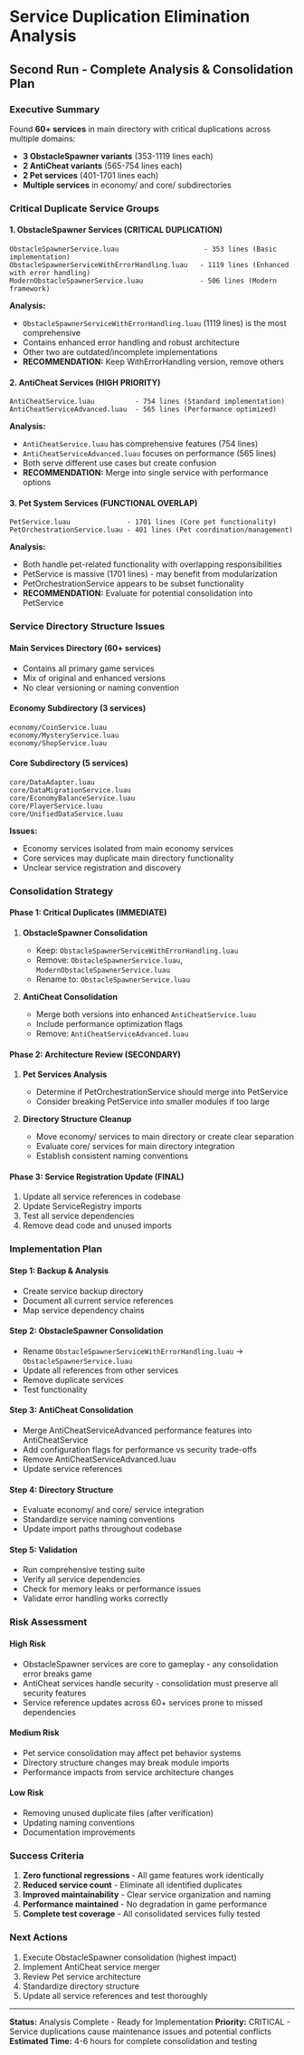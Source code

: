 # Service Duplication Elimination Analysis
## Second Run - Complete Analysis & Consolidation Plan

### Executive Summary
Found **60+ services** in main directory with critical duplications across multiple domains:
- **3 ObstacleSpawner variants** (353-1119 lines each)
- **2 AntiCheat variants** (565-754 lines each) 
- **2 Pet services** (401-1701 lines each)
- **Multiple services** in economy/ and core/ subdirectories

### Critical Duplicate Service Groups

#### 1. ObstacleSpawner Services (CRITICAL DUPLICATION)
```
ObstacleSpawnerService.luau                     - 353 lines (Basic implementation)
ObstacleSpawnerServiceWithErrorHandling.luau   - 1119 lines (Enhanced with error handling)
ModernObstacleSpawnerService.luau              - 506 lines (Modern framework)
```

**Analysis:**
- `ObstacleSpawnerServiceWithErrorHandling.luau` (1119 lines) is the most comprehensive
- Contains enhanced error handling and robust architecture
- Other two are outdated/incomplete implementations
- **RECOMMENDATION:** Keep WithErrorHandling version, remove others

#### 2. AntiCheat Services (HIGH PRIORITY)
```
AntiCheatService.luau          - 754 lines (Standard implementation)
AntiCheatServiceAdvanced.luau  - 565 lines (Performance optimized)
```

**Analysis:**
- `AntiCheatService.luau` has comprehensive features (754 lines)
- `AntiCheatServiceAdvanced.luau` focuses on performance (565 lines)
- Both serve different use cases but create confusion
- **RECOMMENDATION:** Merge into single service with performance options

#### 3. Pet System Services (FUNCTIONAL OVERLAP)
```
PetService.luau              - 1701 lines (Core pet functionality)
PetOrchestrationService.luau - 401 lines (Pet coordination/management)
```

**Analysis:**
- Both handle pet-related functionality with overlapping responsibilities
- PetService is massive (1701 lines) - may benefit from modularization
- PetOrchestrationService appears to be subset functionality
- **RECOMMENDATION:** Evaluate for potential consolidation into PetService

### Service Directory Structure Issues

#### Main Services Directory (60+ services)
- Contains all primary game services
- Mix of original and enhanced versions
- No clear versioning or naming convention

#### Economy Subdirectory (3 services)
```
economy/CoinService.luau
economy/MysteryService.luau  
economy/ShopService.luau
```

#### Core Subdirectory (5 services)
```
core/DataAdapter.luau
core/DataMigrationService.luau
core/EconomyBalanceService.luau
core/PlayerService.luau
core/UnifiedDataService.luau
```

**Issues:**
- Economy services isolated from main economy services
- Core services may duplicate main directory functionality
- Unclear service registration and discovery

### Consolidation Strategy

#### Phase 1: Critical Duplicates (IMMEDIATE)
1. **ObstacleSpawner Consolidation**
   - Keep: `ObstacleSpawnerServiceWithErrorHandling.luau`
   - Remove: `ObstacleSpawnerService.luau`, `ModernObstacleSpawnerService.luau`
   - Rename to: `ObstacleSpawnerService.luau`

2. **AntiCheat Consolidation**
   - Merge both versions into enhanced `AntiCheatService.luau`
   - Include performance optimization flags
   - Remove: `AntiCheatServiceAdvanced.luau`

#### Phase 2: Architecture Review (SECONDARY)
1. **Pet Services Analysis**
   - Determine if PetOrchestrationService should merge into PetService
   - Consider breaking PetService into smaller modules if too large

2. **Directory Structure Cleanup**
   - Move economy/ services to main directory or create clear separation
   - Evaluate core/ services for main directory integration
   - Establish consistent naming conventions

#### Phase 3: Service Registration Update (FINAL)
1. Update all service references in codebase
2. Update ServiceRegistry imports
3. Test all service dependencies
4. Remove dead code and unused imports

### Implementation Plan

#### Step 1: Backup & Analysis
- Create service backup directory
- Document all current service references
- Map service dependency chains

#### Step 2: ObstacleSpawner Consolidation
- Rename `ObstacleSpawnerServiceWithErrorHandling.luau` → `ObstacleSpawnerService.luau`
- Update all references from other services
- Remove duplicate services
- Test functionality

#### Step 3: AntiCheat Consolidation  
- Merge AntiCheatServiceAdvanced performance features into AntiCheatService
- Add configuration flags for performance vs security trade-offs
- Remove AntiCheatServiceAdvanced.luau
- Update service references

#### Step 4: Directory Structure
- Evaluate economy/ and core/ service integration
- Standardize service naming conventions
- Update import paths throughout codebase

#### Step 5: Validation
- Run comprehensive testing suite
- Verify all service dependencies
- Check for memory leaks or performance issues
- Validate error handling works correctly

### Risk Assessment

#### High Risk
- ObstacleSpawner services are core to gameplay - any consolidation error breaks game
- AntiCheat services handle security - consolidation must preserve all security features
- Service reference updates across 60+ services prone to missed dependencies

#### Medium Risk
- Pet service consolidation may affect pet behavior systems
- Directory structure changes may break module imports
- Performance impacts from service architecture changes

#### Low Risk
- Removing unused duplicate files (after verification)
- Updating naming conventions
- Documentation improvements

### Success Criteria
1. **Zero functional regressions** - All game features work identically
2. **Reduced service count** - Eliminate all identified duplicates
3. **Improved maintainability** - Clear service organization and naming
4. **Performance maintained** - No degradation in game performance
5. **Complete test coverage** - All consolidated services fully tested

### Next Actions
1. Execute ObstacleSpawner consolidation (highest impact)
2. Implement AntiCheat service merger
3. Review Pet service architecture
4. Standardize directory structure
5. Update all service references and test thoroughly

---
**Status:** Analysis Complete - Ready for Implementation
**Priority:** CRITICAL - Service duplications cause maintenance issues and potential conflicts
**Estimated Time:** 4-6 hours for complete consolidation and testing
